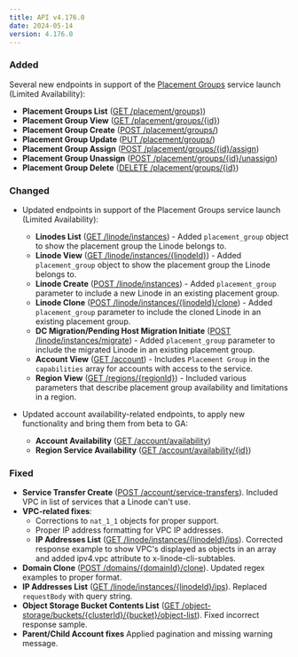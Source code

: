 ```yaml
---
title: API v4.176.0
date: 2024-05-14
version: 4.176.0
---
```


### Added

Several new endpoints in support of the [Placement Groups](/docs/products/compute/compute-instances/guides/placement-groups/) service launch (Limited Availability):

  - **Placement Groups List** ([GET /placement/groups)](/docs/api/placement/groups/#placement-groups-list))
  - **Placement Group View** ([GET /placement/groups/{id}](/docs/api/placement/groups/#placement-groups-view))
  - **Placement Group Create** ([POST /placement/groups/](/docs/api/placement/groups/#placement-group-create))
  - **Placement Group Update** ([PUT /placement/groups/](/docs/api/placement/groups/#placement-group-update))
  - **Placement Group Assign** ([POST /placement/groups/{id}/assign](/docs/api/placement/groups/#placement-group-assign))
  - **Placement Group Unassign** ([POST /placement/groups/{id}/unassign](/docs/api/placement/groups/#placement-group-unassign))
  - **Placement Group Delete** ([DELETE /placement/groups/{id}](/docs/api/placement/groups/#placement-group-delete))

### Changed

- Updated endpoints in support of the Placement Groups service launch (Limited Availability):

  - **Linodes List** ([GET /linode/instances](/docs/api/linode-instances/#linodes-list)) - Added `placement_group` object to show the placement group the Linode belongs to.
  - **Linode View** ([GET /linode/instances/{linodeId}](/docs/api/linode-instances/#linode-view)) - Added `placement_group` object to show the placement group the Linode belongs to.
  - **Linode Create** ([POST /linode/instances](/docs/api/linode-instances/#linode-create)) - Added `placement_group` parameter to include a new Linode in an existing placement group.
  - **Linode Clone** ([POST /linode/instances/{linodeId}/clone](/docs/api/linode-instances/#linode-clone)) - Added `placement_group` parameter to include the cloned Linode in an existing placement group.
  - **DC Migration/Pending Host Migration Initiate** ([POST /linode/instances/migrate](/docs/api/linode-instances/#dc-migrationpending-host-migration-initiate)) - Added `placement_group` parameter to include the migrated Linode in an existing placement group.
  - **Account View** ([GET /account](/docs/api/account/#account-view)) - Includes `Placement Group` in the `capabilities` array for accounts with access to the service.
  - **Region View** ([GET /regions/{regionId}](/docs/api/regions/#region-view)) - Included various parameters that describe placement group availability and limitations in a region.

- Updated account availability-related endpoints, to apply new functionality and bring them from beta to GA:

  - **Account Availability** ([GET /account/availability](/docs/api/account/#account-availability))
  - **Region Service Availability** ([GET /account/availability/{id}](/docs/api/account/#region-service-availability))

### Fixed

- **Service Transfer Create** ([POST /account/service-transfers](/docs/api/account/#service-transfer-create)). Included VPC in list of services that a Linode can't use.
- **VPC-related fixes**:
  - Corrections to `nat_1_1` objects for proper support.
  - Proper IP address formatting for VPC IP addresses.
  - **IP Addresses List** ([GET /linode/instances/{linodeId}/ips](/docs/api/networking/#ip-addresses-list)). Corrected response example to show VPC's displayed as objects in an array and added ipv4.vpc attribute to x-linode-cli-subtables.
- **Domain Clone** ([POST /domains/{domainId}/clone](/docs/api/domains/#domain-clone)). Updated regex examples to proper format.
- **IP Addresses List** ([GET /linode/instances/{linodeId}/ips](/docs/api/networking/#ip-addresses-list)). Replaced `requestBody` with query string.
- **Object Storage Bucket Contents List** ([GET /object-storage/buckets/{clusterId}/{bucket}/object-list](/docs/api/object-storage/#object-storage-bucket-contents-list)). Fixed incorrect response sample.
- **Parent/Child Account fixes** Applied pagination and missing warning message.